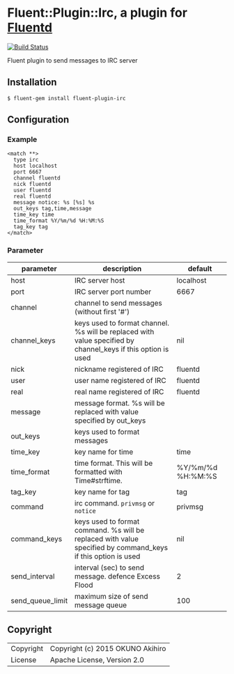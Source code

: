# Fluent::Plugin::Irc, a plugin for [Fluentd](http://fluentd.org)

[![Build Status](https://travis-ci.org/fluent-plugins-nursery/fluent-plugin-irc.svg?branch=master)](https://travis-ci.org/fluent-plugins-nursery/fluent-plugin-irc)

Fluent plugin to send messages to IRC server

## Installation

`$ fluent-gem install fluent-plugin-irc`

## Configuration

### Example

```
<match **>
  type irc
  host localhost
  port 6667
  channel fluentd
  nick fluentd
  user fluentd
  real fluentd
  message notice: %s [%s] %s
  out_keys tag,time,message
  time_key time
  time_format %Y/%m/%d %H:%M:%S
  tag_key tag
</match>
```

### Parameter

|parameter|description|default|
|---|---|---|
|host|IRC server host|localhost|
|port|IRC server port number|6667|
|channel|channel to send messages (without first '#')||
|channel_keys|keys used to format channel. %s will be replaced with value specified by channel_keys if this option is used|nil|
|nick|nickname registered of IRC|fluentd|
|user|user name registered of IRC|fluentd|
|real|real name registered of IRC|fluentd|
|message|message format. %s will be replaced with value specified by out_keys||
|out_keys|keys used to format messages||
|time_key|key name for time|time|
|time_format|time format. This will be formatted with Time#strftime.|%Y/%m/%d %H:%M:%S|
|tag_key|key name for tag|tag|
|command|irc command. `privmsg` or `notice`|privmsg|
|command_keys|keys used to format command. %s will be replaced with value specified by command_keys if this option is used|nil|
|send_interval|interval (sec) to send message. defence Excess Flood|2|
|send_queue_limit|maximum size of send message queue|100|

## Copyright

<table>
<tr><td>Copyright</td><td>Copyright (c) 2015 OKUNO Akihiro</td></tr>
<tr><td>License</td><td>Apache License, Version 2.0</td></tr>
</table>
